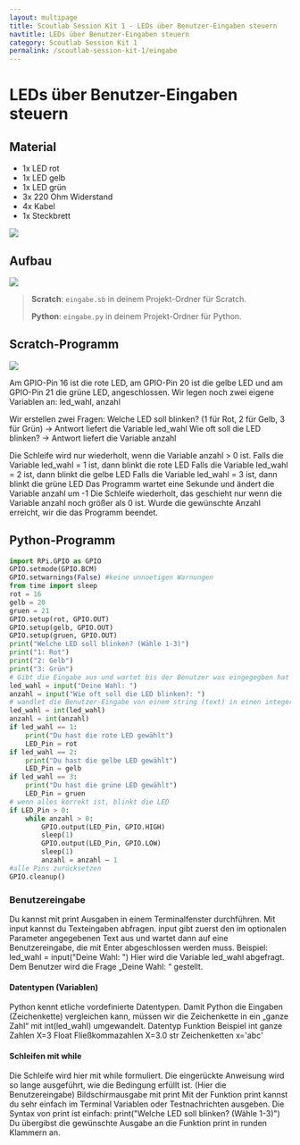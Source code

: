```yaml
---
layout: multipage
title: Scoutlab Session Kit 1 - LEDs über Benutzer-Eingaben steuern
navtitle: LEDs über Benutzer-Eingaben steuern
category: Scoutlab Session Kit 1
permalink: /scoutlab-session-kit-1/eingabe
---
```

# LEDs über Benutzer-Eingaben steuern
## Material
* 1x LED rot
* 1x LED gelb
* 1x LED grün
* 3x 220 Ohm Widerstand
* 4x Kabel
* 1x Steckbrett

![](images/material_ampel.png)

<div style="page-break-after: always;"></div>

## Aufbau

![](images/led_ampel_Steckplatine_gpio.png)



>**Scratch**: `eingabe.sb` in deinem Projekt-Ordner für Scratch.
>
>**Python**: `eingabe.py` in deinem Projekt-Ordner für Python.

<div style="page-break-after: always;"></div>

## Scratch-Programm

![](images/eingabe.png)

Am GPIO-Pin 16 ist die rote LED, am GPIO-Pin 20 ist die gelbe LED und am GPIO-Pin 21 die grüne LED, angeschlossen. Wir legen noch zwei eigene Variablen an: led_wahl, anzahl

Wir erstellen zwei Fragen:
Welche LED soll blinken? (1 für Rot, 2 für Gelb, 3 für Grün) → Antwort liefert die Variable led_wahl
Wie oft soll die LED blinken? → Antwort liefert die Variable anzahl

Die Schleife wird nur wiederholt, wenn die Variable anzahl > 0 ist.
Falls die Variable  led_wahl = 1 ist, dann blinkt die rote LED
Falls die Variable  led_wahl = 2 ist, dann blinkt die gelbe LED
Falls die Variable  led_wahl = 3 ist, dann blinkt die grüne LED
Das  Programm wartet eine Sekunde und ändert die Variable anzahl um -1
Die Schleife wiederholt, das geschieht nur wenn die Variable anzahl noch größer als 0 ist. Wurde die gewünschte Anzahl erreicht, wir die das Programm beendet.

<div style="page-break-after: always;"></div>

## Python-Programm
```python
import RPi.GPIO as GPIO
GPIO.setmode(GPIO.BCM)
GPIO.setwarnings(False) #keine unnoetigen Warnungen
from time import sleep
rot = 16
gelb = 20
gruen = 21
GPIO.setup(rot, GPIO.OUT)
GPIO.setup(gelb, GPIO.OUT)
GPIO.setup(gruen, GPIO.OUT)
print("Welche LED soll blinken? (Wähle 1-3)")
print("1: Rot")
print("2: Gelb")
print("3: Grün")
# Gibt die Eingabe aus und wartet bis der Benutzer was eingegegben hat
led_wahl = input("Deine Wahl: ")
anzahl = input("Wie oft soll die LED blinken?: ")
# wandlet die Benutzer-Eingabe von einem string (text) in einen integer um
led_wahl = int(led_wahl)
anzahl = int(anzahl)
if led_wahl == 1:
    print("Du hast die rote LED gewählt")
    LED_Pin = rot
if led_wahl == 2:
    print("Du hast die gelbe LED gewählt")
    LED_Pin = gelb
if led_wahl == 3:
    print("Du hast die grüne LED gewählt")
    LED_Pin = gruen
# wenn alles korrekt ist, blinkt die LED
if LED_Pin > 0:
    while anzahl > 0:
        GPIO.output(LED_Pin, GPIO.HIGH)
        sleep(1)
        GPIO.output(LED_Pin, GPIO.LOW)
        sleep(1)
        anzahl = anzahl – 1
#alle Pins zurücksetzen
GPIO.cleanup()
```
### Benutzereingabe
Du kannst mit print Ausgaben in einem Terminalfenster durchführen. Mit input kannst du Texteingaben abfragen. input gibt zuerst den im optionalen Parameter angegebenen Text aus und wartet dann auf eine Benutzereingabe, die mit Enter abgeschlossen werden muss. Beispiel: led_wahl = input("Deine Wahl: ")
Hier wird die Variable led_wahl abgefragt. Dem Benutzer wird die Frage „Deine Wahl: “ gestellt.

#### Datentypen (Variablen)
Python kennt etliche vordefinierte Datentypen. Damit Python die Eingaben (Zeichenkette) vergleichen kann, müssen wir die Zeichenkette in ein „ganze Zahl“ mit int(led_wahl) umgewandelt.
Datentyp
Funktion
Beispiel
int
ganze Zahlen
X=3
Float
Fließkommazahlen
X=3.0
str
Zeichenketten
x='abc'

#### Schleifen mit while
Die Schleife wird hier mit while formuliert. Die eingerückte Anweisung wird so lange ausgeführt, wie die Bedingung erfüllt ist. (Hier die Benutzereingabe)
Bildschirmausgabe mit print
Mit der Funktion print kannst du sehr einfach im Terminal Variablen oder Testnachrichten ausgeben. Die Syntax von print ist einfach: print("Welche LED soll blinken? (Wähle 1-3)")
Du übergibst die gewünschte Ausgabe an die Funktion print in runden Klammern an.
